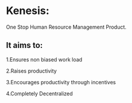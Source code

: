 # Kenesis:
One Stop Human Resource Management Product.


## It aims to:

1.Ensures non biased work load

2.Raises productivity

3.Encourages productivity through incentives

4.Completely Decentralized
